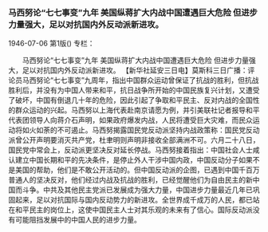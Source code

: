 ### 马西努论“七七事变”九年  美国纵蒋扩大内战中国遭遇巨大危险  但进步力量强大，足以对抗国内外反动派新进攻。

1946-07-06
第1版()
专栏：

　　马西努论“七七事变”九年
    美国纵蒋扩大内战中国遭遇巨大危险
    但进步力量强大，足以对抗国内外反动派新进攻。
    【新华社延安三日电】莫斯科三日广播：评论员马西努论“七七事变”九周年，指出中国群众运动曾保证了抗战的胜利，但抗战胜利后，并没有为中国人带来和平，抗日战争所开始的中国民族复兴计划，又遭受了破坏，中国有倒退几十年的危险，因此引起了争取和平民主、反对内战的全国性的群众运动的兴起。马西努以上海代表赴南京请愿为例，并引美联社记者报导和平代表团领导人向蒋介石声明，如果政府爆发内战，人民将遭受巨大灾难，而民众运动将如火如荼的不可遏止。马西努揭露国民党反动派坚持内战政策称：国民党反动派曾公开声明要消灭共产党，杜聿明则声明非接收全部满洲不可。六月二十八日，国民党中常会上，反动派更坚决反对延长停战。马西努接着指出：中国社会人士咸认建立中国长期和平的先决条件，是停止外人干涉中国内政，中国反动分子如果不是美国的帮助，他们是不敢公开活动的。但中国反动派的企图，已遇到中国千百万普通人的坚决反对，他们经过内战及抗战的胜利，已经觉醒他们为自由民主的新中国而斗争。中共及其他民主党派已发展成为强大力量，中国进步力量最近几年已巩固起来，足以对抗国际与国内反动势力的新进攻。全世界成千成万的人民，都已站在和平民主的岗位上，这使中国民主人士对其乐观的未来有了信心。国际反动派没有可能阻挡发展中的中国人民的进步力量。
